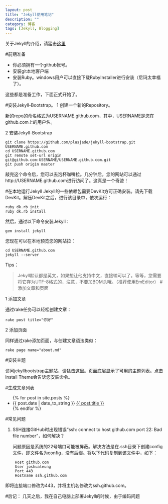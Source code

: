 ```yaml
---
layout: post
title: "Jekyll使用笔记"
description: ""
category: 博客
tags: [Jekyll, Blogging]
---
```


关于Jekyll的介绍，请猛击[这里](http://jekyllbootstrap.com/)

#前期准备
* 你必须拥有一个github帐号。
* 安装git本地客户端
* 安装Ruby。windows用户可以直接下载RubyInstaller进行安装（尼玛太幸福了）。

这些都是准备工作，下面正式开始了。

#安装Jekyll-Bootstrap。
1 创建一个新的Repository。

新的repo的命名格式为USERNAME.github.com，其中，USERNAME是您在github.com上的用户名。

2 安装Jekyll-Bootstrap

	git clone https://github.com/plusjade/jekyll-bootstrap.git USERNAME.github.com
	cd USERNAME.github.com
	git remote set-url origin git@github.com:USERNAME/USERNAME.github.com.git
	git push origin master

敲完这个命令后，您可以去泡杯咖啡拉。几分钟后，您的网站可以通过http://USERNAME.github.com进行访问了。这真是一个奇迹！

#在本地运行Jekyll
Jekyll的一些依赖包需要DevKit方可正确安装。请先下载DevKit。解压DevKit之后，进行该目录中，依次运行：

	ruby dk.rb init
	ruby dk.rb install

然后，通过以下命令安装Jekyll：

	gem install jekyll

您现在可以在本地预览您的网站拉：

	cd USERNAME.github.com
	jekyll --server

Tips：

>Jekyll默认都是英文，如果想让他支持中文，直接输可以了。等等，您需要将它存为UTF-8格式的，注意，不要加BOM头哦。（推荐使用EmEditor）
#添加文章和页面

1 添加文章

通过rake任务可以轻松创建文章：

	rake post title="你好"

2 添加页面

同样通过rake添加页面，与创建文章语法类似：

	rake page name="about.md"

#安装主题

访问jekyllbootstrap主题站，请猛击[这里](http://themes.jekyllbootstrap.com/)。页面底层显示了可用的主题列表。点击Install Theme会告诉您安装命令。

#生成文章列表
	<div id="post_links">
		<ul>
			{\% for post in site.posts \%}
			<li><span>{\{ post.date | date_to_string }\}</span>  <a href="{{ post.url }}">{{ post.title }}</a></li>
			{\% endfor \%}
		</ul>
	</div>
	
#常见问题
1. SSH连接GitHub时出现错误“ssh: connect to host github.com port 22: Bad file number”，如何解决？
   
   问题原因是系统的22号端口可能被屏蔽。解决方法是在.ssh目录下创建config文件，即文件名为config，没有后缀。将以下代码复制到该文件中，如下：

		Host github.com
		User joshualeung
		Port 443
		Hostname ssh.github.com
	
即将连接端口修改为443，并将主机名修改为ssh.github.com。


#后记：
几天之后，我在自己电脑上部署Jekyll的时候，由于编码问题
